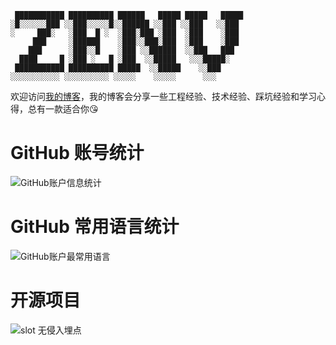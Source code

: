 ```text
 ███████████ ██████████ ██████   █████ █████   █████
░█░░░░░░███ ░░███░░░░░█░░██████ ░░███ ░░███   ░░███ 
░     ███░   ░███  █ ░  ░███░███ ░███  ░███    ░███ 
     ███     ░██████    ░███░░███░███  ░███    ░███ 
    ███      ░███░░█    ░███ ░░██████  ░░███   ███  
  ████     █ ░███ ░   █ ░███  ░░█████   ░░░█████░   
 ███████████ ██████████ █████  ░░█████    ░░███     
░░░░░░░░░░░ ░░░░░░░░░░ ░░░░░    ░░░░░      ░░░      
```

欢迎访问[我的博客](https://zenvzenv.github.io/)，我的博客会分享一些工程经验、技术经验、踩坑经验和学习心得，总有一款适合你😘

# GitHub 账号统计
![GitHub账户信息统计](https://github-stats.ubrong.com/api?username=zenvzenv&show_icons=true&theme=tokyonight)

# GitHub 常用语言统计
![GitHub账户最常用语言](https://github-stats.ubrong.com/api/top-langs/?username=zenvzenv&layout=compact&theme=tokyonight)

# 开源项目
![slot 无侵入埋点](https://github-stats.ubrong.com/api/pin/?username=zenvzenv&repo=slot&theme=dark)
